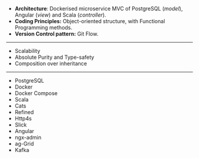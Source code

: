 * **Architecture**: Dockerised microservice MVC of PostgreSQL (*model*), Angular (*view*) and Scala (*controller*).
* **Coding Principles:** Object-oriented structure, with Functional Programming methods.
* **Version Control pattern:** Git Flow.

---

* Scalability
* Absolute Purity and Type-safety
* Composition over inheritance

---

* PostgreSQL
* Docker
* Docker Compose
* Scala
* Cats
* Refined
* Http4s
* Slick
* Angular
* ngx-admin
* ag-Grid
* Kafka

